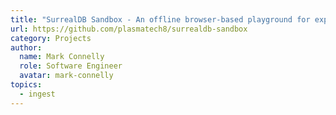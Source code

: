 ```yaml
---
title: "SurrealDB Sandbox - An offline browser-based playground for experimenting with SurrealDB."
url: https://github.com/plasmatech8/surrealdb-sandbox
category: Projects
author:
  name: Mark Connelly
  role: Software Engineer
  avatar: mark-connelly
topics:
  - ingest
---
```


